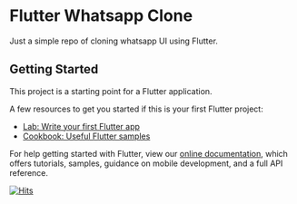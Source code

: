 # Flutter Whatsapp Clone

Just a simple repo of cloning whatsapp UI using Flutter. 

## Getting Started

This project is a starting point for a Flutter application.

A few resources to get you started if this is your first Flutter project:

- [Lab: Write your first Flutter app](https://flutter.dev/docs/get-started/codelab)
- [Cookbook: Useful Flutter samples](https://flutter.dev/docs/cookbook)

For help getting started with Flutter, view our
[online documentation](https://flutter.dev/docs), which offers tutorials,
samples, guidance on mobile development, and a full API reference.

[![Hits](https://hits.seeyoufarm.com/api/count/incr/badge.svg?url=https%3A%2F%2Fgithub.com%2FZenDeveloper7%2FFlutter-Exercises%2Ftree%2Fmain%2Fwhatsappclone&count_bg=%2379C83D&title_bg=%23555555&icon=flutter.svg&icon_color=%23E7E7E7&title=Views&edge_flat=false)](https://hits.seeyoufarm.com)

